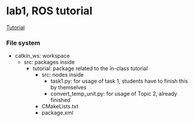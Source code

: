 # lab1, ROS tutorial

[Tutorial](https://docs.google.com/document/d/1qNqn1rMPQP1PUJdTilZlf7ZoYXegxN3j0-clh32kZhQ/edit?usp=sharing)


### File system
* catkin_ws: workspace
  * src: packages inside
    * tutorial: package related to the in-class tutorial
      * src: nodes inside
        * task1.py: for usage of task 1, students have to finish this by themselves
        * convert_temp_unit.py: for usage of Topic 2, already finished
      * CMakeLists.txt
      * package.xml

